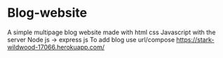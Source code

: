 # Blog-website
A simple multipage blog website made with html css Javascript with the server Node js -> express js
To add blog use url/compose
https://stark-wildwood-17066.herokuapp.com/
